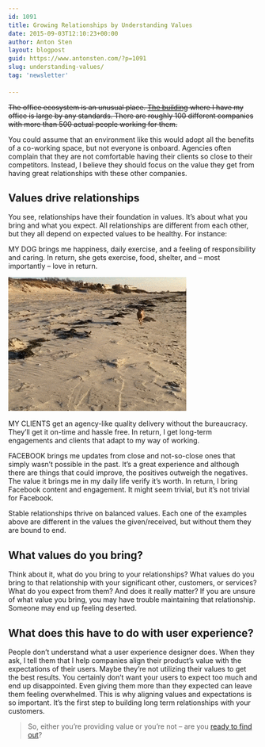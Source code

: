 ```yaml
---
id: 1091
title: Growing Relationships by Understanding Values
date: 2015-09-03T12:10:23+00:00
author: Anton Sten
layout: blogpost
guid: https://www.antonsten.com/?p=1091
slug: understanding-values/
tag: 'newsletter'

---
```

~~The office ecosystem is an unusual place. <a href="http://www.mediaevolutioncity.se/en/" target="_blank">The building</a> where I have my office is large by any standards. There are roughly 100 different companies with more than 500 actual people working for them.~~

You could assume that an environment like this would adopt all the benefits of a co-working space, but not everyone is onboard. Agencies often complain that they are not comfortable having their clients so close to their competitors. Instead, I believe they should focus on the value they get from having great relationships with these other companies.

## Values drive relationships

You see, relationships have their foundation in values. It’s about what you bring and what you expect. All relationships are different from each other, but they all depend on expected values to be healthy. For instance:

MY DOG brings me happiness, daily exercise, and a feeling of responsibility and caring. In return, she gets exercise, food, shelter, and &#8211; most importantly &#8211; love in return.

![Happy dog, happy life](/images/ezgif-3104760706.gif)

MY CLIENTS get an agency-like quality delivery without the bureaucracy. They’ll get it on-time and hassle free. In return, I get long-term engagements and clients that adapt to my way of working.

FACEBOOK brings me updates from close and not-so-close ones that simply wasn’t possible in the past. It’s a great experience and although there are things that could improve, the positives outweigh the negatives. The value it brings me in my daily life verify it’s worth. In return, I bring Facebook content and engagement. It might seem trivial, but it’s not trivial for Facebook.

Stable relationships thrive on balanced values. Each one of the examples above are different in the values the given/received, but without them they are bound to end.

## What values do you bring?

Think about it, what do you bring to your relationships? What values do you bring to that relationship with your significant other, customers, or services? What do you expect from them? And does it really matter? If you are unsure of what value you bring, you may have trouble maintaining that relationship. Someone may end up feeling deserted.

## What does this have to do with user experience?

People don’t understand what a user experience designer does. When they ask, I tell them that I help companies align their product’s value with the expectations of their users. Maybe they’re not utilizing their values to get the best results. You certainly don’t want your users to expect too much and end up disappointed. Even giving them more than they expected can leave them feeling overwhelmed. This is why aligning values and expectations is so important. It’s the first step to building long term relationships with your customers.

> So, either you&#8217;re providing value or you&#8217;re not &#8211; are you [ready to find out](https://www.antonsten.com/contact/)?
